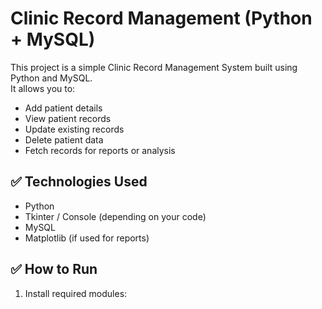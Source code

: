 # Clinic Record Management (Python + MySQL)

This project is a simple Clinic Record Management System built using Python and MySQL.  
It allows you to:
- Add patient details
- View patient records
- Update existing records
- Delete patient data
- Fetch records for reports or analysis

## ✅ Technologies Used
- Python
- Tkinter / Console (depending on your code)
- MySQL
- Matplotlib (if used for reports)

## ✅ How to Run
1. Install required modules:
